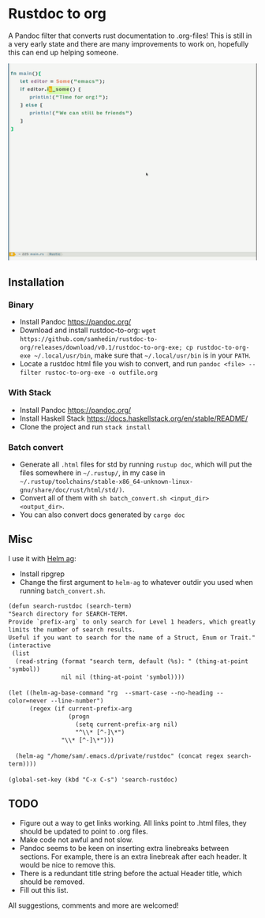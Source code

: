 # Rustdoc to org
A Pandoc filter that converts rust documentation to .org-files! This is still in a very early state and there are many improvements to work on, hopefully this can end up helping someone.

![Demo with helm ag](demo.gif)
## Installation
### Binary
* Install Pandoc https://pandoc.org/
* Download and install rustdoc-to-org: `wget https://github.com/samhedin/rustdoc-to-org/releases/download/v0.1/rustdoc-to-org-exe; cp rustdoc-to-org-exe ~/.local/usr/bin`, make sure that `~/.local/usr/bin` is in your `PATH`.
* Locate a rustdoc html file you wish to convert, and run `pandoc <file> --filter rustoc-to-org-exe -o outfile.org`

### With Stack
* Install Pandoc https://pandoc.org/
* Install Haskell Stack https://docs.haskellstack.org/en/stable/README/
* Clone the project and run `stack install`

### Batch convert
* Generate all `.html` files for std by running `rustup doc`, which will put the files somewhere in `~/.rustup/`, in my case in `~/.rustup/toolchains/stable-x86_64-unknown-linux-gnu/share/doc/rust/html/std/)`.
* Convert all of them with `sh batch_convert.sh <input_dir> <output_dir>`.
* You can also convert docs generated by `cargo doc`

## Misc
I use it with [Helm ag](https://github.com/bridgesense/emacs-helm-ag):
* Install ripgrep
* Change the first argument to `helm-ag` to whatever outdir you used when running `batch_convert.sh`.
``` emacs-lisp
(defun search-rustdoc (search-term)
"Search directory for SEARCH-TERM.
Provide `prefix-arg` to only search for Level 1 headers, which greatly limits the number of search results.
Useful if you want to search for the name of a Struct, Enum or Trait."
(interactive
 (list
  (read-string (format "search term, default (%s): " (thing-at-point 'symbol))
               nil nil (thing-at-point 'symbol))))

(let ((helm-ag-base-command "rg  --smart-case --no-heading --color=never --line-number")
      (regex (if current-prefix-arg
                 (progn
                   (setq current-prefix-arg nil)
                   "^\\* [^-]\*")
               "\\* [^-]\*")))

  (helm-ag "/home/sam/.emacs.d/private/rustdoc" (concat regex search-term))))

(global-set-key (kbd "C-x C-s") 'search-rustdoc)
```

## TODO
* Figure out a way to get links working. All links point to .html files, they should be updated to point to .org files.
* Make code not awful and not slow.
* Pandoc seems to be keen on inserting extra linebreaks between sections. For example, there is an extra linebreak after each header. It would be nice to remove this.
* There is a redundant title string before the actual Header title, which should be removed.
* Fill out this list.

All suggestions, comments and more are welcomed!
